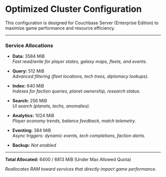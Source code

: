 # Optimized Cluster Configuration

This configuration is designed for Couchbase Server (Enterprise Edition) to maximize game performance and resource efficiency.

---

### Service Allocations

- **Data:** 3584 MiB  
  _Fast read/write for player states, galaxy maps, fleets, and events._

- **Query:** 512 MiB  
  _Advanced filtering (fleet locations, tech trees, diplomacy lookups)._

- **Index:** 640 MiB  
  _Indexes for faction queries, planet ownership, research status._

- **Search:** 256 MiB  
  _UI search (planets, techs, anomalies)._

- **Analytics:** 1024 MiB  
  _Player economy trends, balance feedback, match telemetry._

- **Eventing:** 384 MiB  
  _Async triggers: dynamic events, tech completions, faction alerts._

- **Backup:** _Not enabled_

---

**Total Allocated:** 6400 / 6813 MiB (Under Max Allowed Quota)

_Reallocates RAM toward services that directly impact game performance._